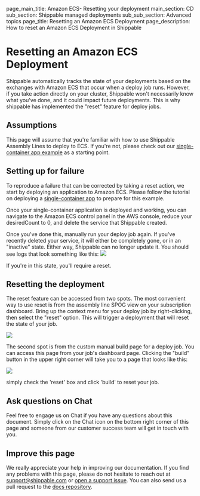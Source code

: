 page_main_title: Amazon ECS- Resetting your deployment
main_section: CD
sub_section: Shippable managed deployments
sub_sub_section: Advanced topics
page_title: Resetting an Amazon ECS Deployment
page_description: How to reset an Amazon ECS Deployment in Shippable

# Resetting an Amazon ECS Deployment

Shippable automatically tracks the state of your deployments based on the exchanges with Amazon ECS that occur when a deploy job runs.  However, if you take action directly on your cluster, Shippable won't necessarily know what you've done, and it could impact future deployments.  This is why shippable has implemented the "reset" feature for deploy jobs.

## Assumptions
This page will assume that you're familiar with how to use Shippable Assembly Lines to deploy to  ECS.  If you're not, please check out our [single-container app example](/deploy/continuous-delivery-single-container-docker-application/) as a starting point.

## Setting up for failure

To reproduce a failure that can be corrected by taking a reset action, we start by deploying an application to Amazon ECS.  Please follow the tutorial on deploying a [single-container app](/deploy/continuous-delivery-single-container-docker-application/) to prepare for this example.

Once your single-container application is deployed and working, you can navigate to the Amazon ECS control panel in the AWS console, reduce your desiredCount to 0, and delete the service that Shippable created.

Once you've done this, manually run your deploy job again. If you've recently deleted your service, it will either be completely gone, or in an "inactive" state. Either way, Shippable can no longer update it.  You should see logs that look something like this:
<img src="/images/deploy/amazon-ecs/resetDeployJobConsole.png"/>

If you're in this state, you'll require a reset.

## Resetting the deployment


The reset feature can be accessed from two spots.  The most convenient way to use reset is from the assembly line SPOG view on your subscription dashboard.  Bring up the context menu for your deploy job by right-clicking, then select the "reset" option.  This will trigger a deployment that will reset the state of your job.

<img src="/images/deploy/amazon-ecs/resetDeployJob.png"/>

The second spot is from the custom manual build page for a deploy job.  You can access this page from your job's dashboard page.  Clicking the "build" button in the upper right corner will take you to a page that looks like this:

<img src="/images/deploy/amazon-ecs/resetDeployJob2.png"/>

simply check the 'reset' box and click 'build' to reset your job.


## Ask questions on Chat

Feel free to engage us on Chat if you have any questions about this document. Simply click on the Chat icon on the bottom right corner of this page and someone from our customer success team will get in touch with you.

## Improve this page

We really appreciate your help in improving our documentation. If you find any problems with this page, please do not hesitate to reach out at [support@shippable.com](mailto:support@shippable.com) or [open a support issue](https://www.github.com/Shippable/support/issues). You can also send us a pull request to the [docs repository](https://www.github.com/Shippable/docs).
